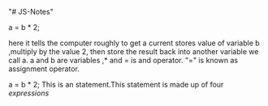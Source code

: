 "# JS-Notes"

a = b \* 2;

here it tells the computer roughly to get a current stores value of variable b ,multiply by the value 2, then store the result back into another variable we call a. a and b are variables ,\* and = is and operator. "=" is known as assignment operator.

a = b \* 2;
This is an statement.This statement is made up of four _expressions_
